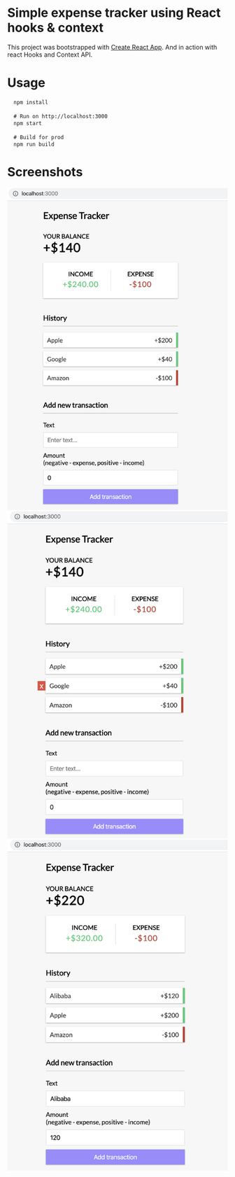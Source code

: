 # Simple expense tracker using React hooks & context

This project was bootstrapped with [Create React App](https://github.com/facebook/create-react-app). And in action with react Hooks and Context API.

# Usage

```
  npm install

  # Run on http://localhost:3000
  npm start

  # Build for prod
  npm run build
```

# Screenshots

![React Application (using hooks and context)](./screenshots/demo1.png)
![React Application (using hooks and context)](./screenshots/demo2.png)
![React Application (using hooks and context)](./screenshots/demo3.png)

